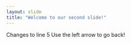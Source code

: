 ```yaml
---
layout: slide
title: "Welcome to our second slide!"
---
```

Changes to line 5
Use the left arrow to go back!
